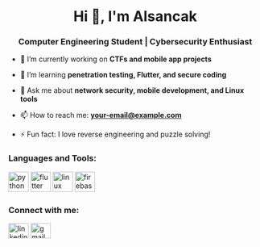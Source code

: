 <h1 align="center">Hi 👋, I'm Alsancak</h1>
<h3 align="center">Computer Engineering Student | Cybersecurity Enthusiast</h3>

- 🔭 I’m currently working on **CTFs and mobile app projects**

- 🌱 I’m learning **penetration testing, Flutter, and secure coding**

- 💬 Ask me about **network security, mobile development, and Linux tools**

- 📫 How to reach me: **your-email@example.com**

- ⚡ Fun fact: I love reverse engineering and puzzle solving!

<h3 align="left">Languages and Tools:</h3>
<p align="left">
  <img src="https://cdn.jsdelivr.net/gh/devicons/devicon/icons/python/python-original.svg" alt="python" width="40" height="40"/>
  <img src="https://cdn.jsdelivr.net/gh/devicons/devicon/icons/flutter/flutter-original.svg" alt="flutter" width="40" height="40"/>
  <img src="https://cdn.jsdelivr.net/gh/devicons/devicon/icons/linux/linux-original.svg" alt="linux" width="40" height="40"/>
  <img src="https://cdn.jsdelivr.net/gh/devicons/devicon/icons/firebase/firebase-plain.svg" alt="firebase" width="40" height="40"/>
</p>

<h3 align="left">Connect with me:</h3>
<p align="left">
  <a href="https://linkedin.com/in/your-linkedin" target="blank"><img align="center" src="https://cdn.jsdelivr.net/npm/simple-icons@v3/icons/linkedin.svg" alt="linkedin" height="30" width="40" /></a>
  <a href="mailto:your-email@example.com"><img align="center" src="https://cdn.jsdelivr.net/npm/simple-icons@v3/icons/gmail.svg" alt="gmail" height="30" width="40" /></a>
</p>
